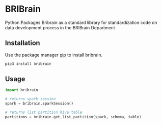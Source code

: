 # BRIBrain

Python Packages Bribrain as a standard library for standardization code on data development process in the BRIBrain Department

## Installation

Use the package manager [pip](https://pip.pypa.io/en/stable/) to install bribrain.

```bash
pip3 install bribrain
```

## Usage

```python
import bribrain

# returns spark session
spark = bribrain.sparkSession()

# returns list partition hive table
partitions = bribrain.get_list_partition(spark, schema, table)
```